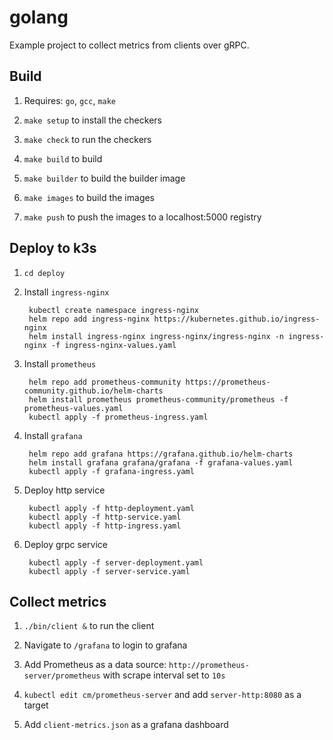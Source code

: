 # golang

Example project to collect metrics from clients over gRPC.

## Build

1. Requires: `go`, `gcc`, `make`

1. `make setup` to install the checkers

1. `make check` to run the checkers

1. `make build` to build

1. `make builder` to build the builder image

1. `make images` to build the images

1. `make push` to push the images to a localhost:5000 registry

## Deploy to k3s

1. `cd deploy`

1. Install `ingress-nginx`

		kubectl create namespace ingress-nginx
		helm repo add ingress-nginx https://kubernetes.github.io/ingress-nginx
		helm install ingress-nginx ingress-nginx/ingress-nginx -n ingress-nginx -f ingress-nginx-values.yaml

1. Install `prometheus`

		helm repo add prometheus-community https://prometheus-community.github.io/helm-charts
		helm install prometheus prometheus-community/prometheus -f prometheus-values.yaml
		kubectl apply -f prometheus-ingress.yaml

1. Install `grafana`

		helm repo add grafana https://grafana.github.io/helm-charts
		helm install grafana grafana/grafana -f grafana-values.yaml
		kubectl apply -f grafana-ingress.yaml

1. Deploy http service

		kubectl apply -f http-deployment.yaml
		kubectl apply -f http-service.yaml
		kubectl apply -f http-ingress.yaml

1. Deploy grpc service

		kubectl apply -f server-deployment.yaml
		kubectl apply -f server-service.yaml

## Collect metrics

1. `./bin/client &` to run the client

1. Navigate to `/grafana` to login to grafana

1. Add Prometheus as a data source: `http://prometheus-server/prometheus` with scrape interval set to `10s`

1. `kubectl edit cm/prometheus-server` and add `server-http:8080` as a target

1. Add `client-metrics.json` as a grafana dashboard
